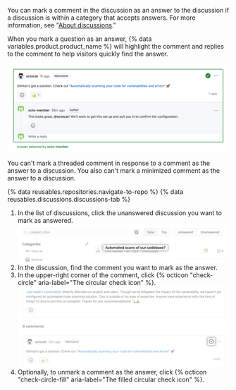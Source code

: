 You can mark a comment in the discussion as an answer to the discussion if a discussion is within a category that accepts answers. For more information, see "[About discussions](/discussions/collaborating-with-your-community-using-discussions/about-discussions#about-categories-and-formats-for-discussions)."

When you mark a question as an answer, {% data variables.product.product_name %} will highlight the comment and replies to the comment to help visitors quickly find the answer.

![Comment marked as answer to a discussion](/assets/images/help/discussions/comment-marked-as-answer.png)

You can't mark a threaded comment in response to a comment as the answer to a discussion. You also can't mark a minimized comment as the answer to a discussion.

{% data reusables.repositories.navigate-to-repo %}
{% data reusables.discussions.discussions-tab %}
1. In the list of discussions, click the unanswered discussion you want to mark as answered.
  ![Unanswered discussion](/assets/images/help/discussions/unanswered-discussion.png)
1. In the discussion, find the comment you want to mark as the answer.
1. In the upper-right corner of the comment, click {% octicon "check-circle" aria-label="The circular check icon" %}.
  !["Mark as answer" circular check icon for marking comment as answer in a discussion](/assets/images/help/discussions/comment-mark-as-answer-button.png)
1. Optionally, to unmark a comment as the answer, click {% octicon "check-circle-fill" aria-label="The filled circular check icon" %}.

